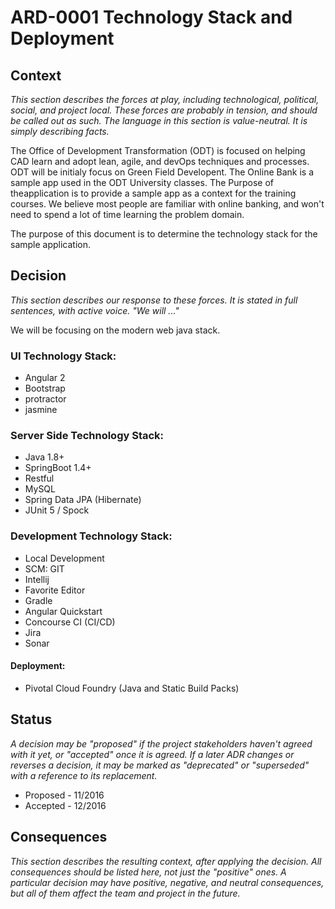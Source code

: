 # ARD-0001 Technology Stack and Deployment

## Context
*This section describes the forces at play, including technological, political, social, and project local. 
These forces are probably in tension, and should be called out as such. The language in this section is value-neutral. 
It is simply describing facts.*

The Office of Development Transformation (ODT) is focused on helping CAD learn and adopt lean, agile, and devOps techniques and 
processes. ODT will be initialy focus on Green Field Developent. The Online Bank is a sample app used in the ODT University classes.  The Purpose of theapplication is to provide a 
sample app as a context for the training courses.  We believe most people are familiar with online
banking, and won't need to spend a lot of time learning the problem domain.

The purpose of this document is to determine the technology stack for the sample application.


## Decision
*This section describes our response to these forces. It is stated in full sentences, with active voice. 
"We will ..."*

We will be focusing on the modern web java stack.

### UI Technology Stack:
- Angular 2
- Bootstrap
- protractor
- jasmine 

### Server Side Technology Stack:
- Java 1.8+
- SpringBoot 1.4+
- Restful 
- MySQL
- Spring Data JPA (Hibernate)
- JUnit 5 / Spock

### Development Technology Stack:
- Local Development
- SCM: GIT
- Intellij
- Favorite Editor
- Gradle
- Angular Quickstart
- Concourse CI (CI/CD)
- Jira
- Sonar

#### Deployment: 
- Pivotal Cloud Foundry (Java and Static Build Packs)

## Status
*A decision may be "proposed" if the project stakeholders haven't agreed with it yet, or "accepted" once it is agreed. 
If a later ADR changes or reverses a decision, it may be marked as "deprecated" or "superseded" with a reference to its 
replacement.*
- Proposed - 11/2016
- Accepted - 12/2016

## Consequences
*This section describes the resulting context, after applying the decision. All consequences should be listed here, 
not just the "positive" ones. A particular decision may have positive, negative, and neutral consequences, but all of them 
affect the team and project in the future.*
